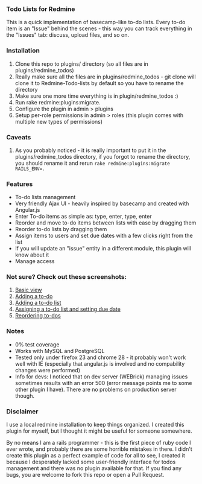 ### Todo Lists for Redmine

This is a quick implementation of basecamp-like to-do lists. Every to-do item is an "Issue" behind the scenes - this way you can track everything in the "Issues" tab: discuss, upload files, and so on.

### Installation

1. Clone this repo to plugins/ directory (so all files are in plugins/redmine_todos)
1. Really make sure all the files are in plugins/redmine_todos - git clone will clone it to Redmine-Todo-lists by default so you have to rename the directory
1. Make sure one more time everything is in plugin/redmine_todos :)
1. Run rake redmine:plugins:migrate.
1. Configure the plugin in admin > plugins
1. Setup per-role permissions in admin > roles (this plugin comes with multiple new types of permissions)

### Caveats

1. As you probably noticed - it is really important to put it in the plugins/redmine_todos directory, if you forgot to rename the directory, you should rename it and rerun `rake redmine:plugins:migrate RAILS_ENV=.`

### Features

* To-do lists management
* Very friendly Ajax UI - heavily inspired by basecamp and created with Angular.js
* Enter To-do items as simple as: type, enter, type, enter
* Reorder and move to-do items between lists with ease by dragging them
* Reorder to-do lists by dragging them
* Assign items to users and set due dates with a few clicks right from the list
* If you will update an "issue" entity in a different module, this plugin will know about it
* Manage access

### Not sure? Check out these screenshots:

1. [Basic view](https://raw.github.com/AZielinski/Redmine-Todo-lists/d26d9f9e655eb5a81ecda6650fd66b43f29763a9/screenshots/basic_view.jpg)
1. [Adding a to-do](https://raw.github.com/AZielinski/Redmine-Todo-lists/d26d9f9e655eb5a81ecda6650fd66b43f29763a9/screenshots/add_todo.jpg)
1. [Adding a to-do list](https://raw.github.com/AZielinski/Redmine-Todo-lists/d26d9f9e655eb5a81ecda6650fd66b43f29763a9/screenshots/add_todo_list.jpg)
1. [Assigning a to-do list and setting due date](https://raw.github.com/AZielinski/Redmine-Todo-lists/d26d9f9e655eb5a81ecda6650fd66b43f29763a9/screenshots/assign_todo.jpg)
1. [Reordering to-dos](https://raw.github.com/AZielinski/Redmine-Todo-lists/d26d9f9e655eb5a81ecda6650fd66b43f29763a9/screenshots/reorder_todos.jpg)

### Notes

* 0% test coverage
* Works with MySQL and PostgreSQL
* Tested only under firefox 23 and chrome 28 - it probably won't work well with IE (especially that angular.js is involved and no compability changes were performed)
* Info for devs: I noticed that on dev server (WEBrick) managing issues sometimes results with an error 500 (error message points me to some other plugin I have). There are no problems on production server though.

### Disclaimer

I use a local redmine installation to keep things organized. I created this plugin for myself, but I thought it might be useful for someone somewhere.

By no means I am a rails programmer - this is the first piece of ruby code I ever wrote, and probably there are some horrible mistakes in there. I didn't create this plugin as a perfect example of code for all to see, I created it because I desperately lacked some user-friendly interface for todos management and there was no plugin available for that. If you find any bugs, you are welcome to fork this repo or open a Pull Request.

